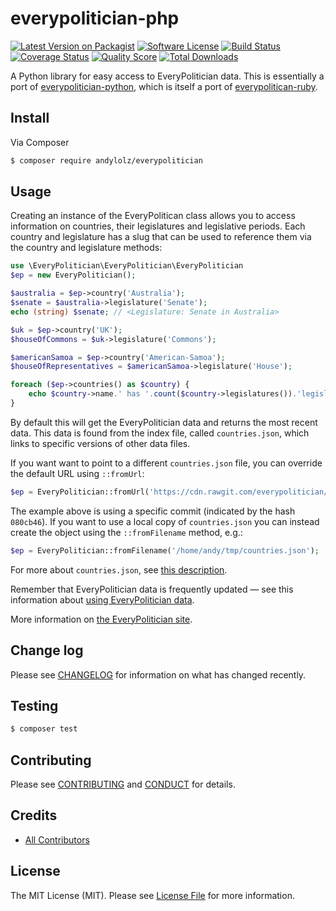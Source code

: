 # everypolitician-php

[![Latest Version on Packagist][ico-version]][link-packagist]
[![Software License][ico-license]](LICENSE.md)
[![Build Status][ico-travis]][link-travis]
[![Coverage Status][ico-scrutinizer]][link-scrutinizer]
[![Quality Score][ico-code-quality]][link-code-quality]
[![Total Downloads][ico-downloads]][link-downloads]

A Python library for easy access to EveryPolitician data. This is essentially a port of [everypolitician-python](https://github.com/everypolitician/everypolitician-python), which is itself a port of [everypolitican-ruby](https://github.com/everypolitician/everypolitician-ruby).

## Install

Via Composer

``` bash
$ composer require andylolz/everypolitician
```

## Usage

Creating an instance of the EveryPolitican class allows you to access information on countries, their legislatures and legislative periods. Each country and legislature has a slug that can be used to reference them via the country and legislature methods:

``` php
use \EveryPolitician\EveryPolitician\EveryPolitician
$ep = new EveryPolitician();

$australia = $ep->country('Australia');
$senate = $australia->legislature('Senate');
echo (string) $senate; // <Legislature: Senate in Australia>

$uk = $ep->country('UK');
$houseOfCommons = $uk->legislature('Commons');

$americanSamoa = $ep->country('American-Samoa');
$houseOfRepresentatives = $americanSamoa->legislature('House');

foreach ($ep->countries() as $country) {
    echo $country->name.' has '.count($country->legislatures()).'legislatures';
}
```

By default this will get the EveryPolitician data and returns the most recent data. This data is found from the index file, called `countries.json`, which links to specific versions of other data files.

If you want want to point to a different `countries.json` file, you can override the default URL using `::fromUrl`:

``` php
$ep = EveryPolitician::fromUrl('https://cdn.rawgit.com/everypolitician/everypolitician-data/080cb46/countries.json');
```

The example above is using a specific commit (indicated by the hash `080cb46`). If you want to use a local copy of `countries.json` you can instead create the object using the `::fromFilename` method, e.g.:

``` php
$ep = EveryPolitician::fromFilename('/home/andy/tmp/countries.json');
```

For more about `countries.json`, see [this description](http://docs.everypolitician.org/repo_structure.html).

Remember that EveryPolitician data is frequently updated — see this information about [using EveryPolitician data](http://docs.everypolitician.org/use_the_data.html).

More information on [the EveryPolitician site](http://docs.everypolitician.org/).

## Change log

Please see [CHANGELOG](CHANGELOG.md) for information on what has changed recently.

## Testing

``` bash
$ composer test
```

## Contributing

Please see [CONTRIBUTING](CONTRIBUTING.md) and [CONDUCT](CONDUCT.md) for details.

## Credits

- [All Contributors][link-contributors]

## License

The MIT License (MIT). Please see [License File](LICENSE.md) for more information.

[ico-version]: https://img.shields.io/packagist/v/andylolz/everypolitician.svg?style=flat-square
[ico-license]: https://img.shields.io/badge/license-MIT-brightgreen.svg?style=flat-square
[ico-travis]: https://img.shields.io/travis/andylolz/everypolitician-php/master.svg?style=flat-square
[ico-scrutinizer]: https://img.shields.io/scrutinizer/coverage/g/andylolz/everypolitician-php.svg?style=flat-square
[ico-code-quality]: https://img.shields.io/scrutinizer/g/andylolz/everypolitician-php.svg?style=flat-square
[ico-downloads]: https://img.shields.io/packagist/dt/andylolz/everypolitician.svg?style=flat-square

[link-packagist]: https://packagist.org/packages/andylolz/everypolitician
[link-travis]: https://travis-ci.org/andylolz/everypolitician-php
[link-scrutinizer]: https://scrutinizer-ci.com/g/andylolz/everypolitician-php/code-structure
[link-code-quality]: https://scrutinizer-ci.com/g/andylolz/everypolitician-php
[link-downloads]: https://packagist.org/packages/andylolz/everypolitician
[link-author]: https://github.com/andylolz
[link-contributors]: https://github.com/andylolz/everypolitician-php/contributors
